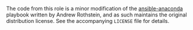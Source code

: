 The code from this role is a minor modification of the
[ansible-anaconda][1] playbook written by Andrew Rothstein, and as
such maintains the original distribution license.  See the
accompanying `LICENSE` file for details.

[1]: https://github.com/andrewrothstein/ansible-anaconda
